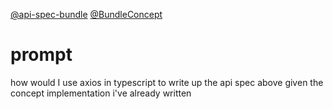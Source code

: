 [@api-spec-bundle](api-spec-bundle.md)
[@BundleConcept](../../src/concepts/Bundle/BundleConcept.ts)

# prompt
how would I use axios in typescript to write up the api spec above given the concept implementation i've already written